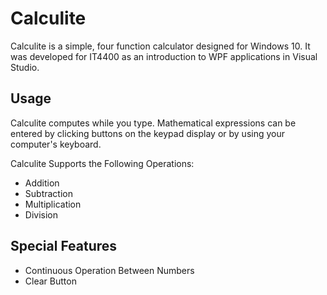 Calculite
=========
Calculite is a simple, four function calculator designed for Windows 10. It was developed for IT4400 as an introduction to WPF applications in Visual Studio.

Usage
-----
Calculite computes while you type. Mathematical expressions can be entered by clicking buttons on the keypad display or by using your computer's keyboard.

Calculite Supports the Following Operations:
* Addition
* Subtraction
* Multiplication
* Division

Special Features
-------------------
* Continuous Operation Between Numbers
* Clear Button

